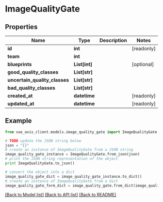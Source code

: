 # ImageQualityGate


## Properties

Name | Type | Description | Notes
------------ | ------------- | ------------- | -------------
**id** | **int** |  | [readonly]
**team** | **int** |  |
**blueprints** | **List[int]** |  | [optional]
**good_quality_classes** | **List[str]** |  |
**uncertain_quality_classes** | **List[str]** |  |
**bad_quality_classes** | **List[str]** |  |
**created_at** | **datetime** |  | [readonly]
**updated_at** | **datetime** |  | [readonly]

## Example

```python
from vue_avis_client.models.image_quality_gate import ImageQualityGate

# TODO update the JSON string below
json = "{}"
# create an instance of ImageQualityGate from a JSON string
image_quality_gate_instance = ImageQualityGate.from_json(json)
# print the JSON string representation of the object
print ImageQualityGate.to_json()

# convert the object into a dict
image_quality_gate_dict = image_quality_gate_instance.to_dict()
# create an instance of ImageQualityGate from a dict
image_quality_gate_form_dict = image_quality_gate.from_dict(image_quality_gate_dict)
```
[[Back to Model list]](..#documentation-for-models) [[Back to API list]](..#documentation-for-api-endpoints) [[Back to README]](..)
